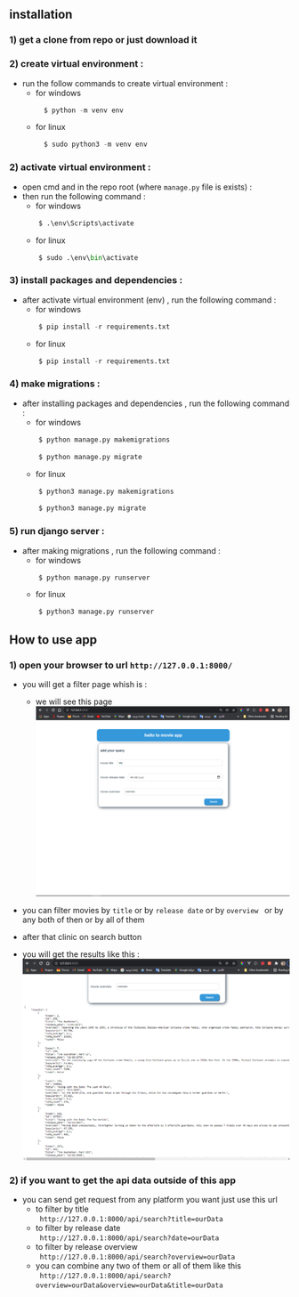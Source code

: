 ## installation
### 1) get a clone from repo or just download it 
### 2) create virtual environment :
  - run the follow commands to create virtual environment : <br/>
    - for windows 
      ```python 
        $ python -m venv env
      ```
    - for linux <br/>
      ```python 
        $ sudo python3 -m venv env
      ```
### 2) activate virtual environment :
  - open cmd and in the repo root (where ```manage.py``` file is exists) : <br/>
  - then run the following command :
    - for windows 
    ```python 
        $ .\env\Scripts\activate
    ```
    - for linux 
    ```python 
        $ sudo .\env\bin\activate
    ```
### 3) install packages and dependencies :
  - after activate virtual environment (env) , run the following command :
    - for windows 
    ```python 
        $ pip install -r requirements.txt
    ```
    - for linux 
    ```python 
        $ pip install -r requirements.txt
    ```

### 4) make migrations :
  - after installing packages and dependencies , run the following command :
    - for windows 
    ```python 
        $ python manage.py makemigrations
    ```
    ```python 
        $ python manage.py migrate
    ```
    - for linux 
    ```python 
        $ python3 manage.py makemigrations
    ```
    ```python 
        $ python3 manage.py migrate
    ```

### 5) run django server :
  - after making migrations , run the following command :
    - for windows 
    ```python 
        $ python manage.py runserver
    ```
    - for linux 
    ```python 
        $ python3 manage.py runserver
    ```
## How to use app 
### 1) open your browser to url ``` http://127.0.0.1:8000/ ```
  - you will get a filter page whish is : 
    - we will see this page <br />
    ![alt text](https://raw.githubusercontent.com/MousaNageh/movie/master/static/images/1.PNG?row=True)
  - you can filter movies by `` title `` or by `` release date `` or by `` overview  ``   or by any both of then or by all of them 
  - after that clinic on search button

  - you will get the results like this : 
    ![alt text](https://raw.githubusercontent.com/MousaNageh/movie/master/static/images/2.PNG?row=True)

### 2) if you want to get the api data outside of this app 
  - you can send get request from any platform you want just use this url 
    - to filter by title<br />
     ``` http://127.0.0.1:8000/api/search?title=ourData```<br />
    - to filter by release date<br />
     ``` http://127.0.0.1:8000/api/search?date=ourData```<br />
    - to filter by release overview<br />
     ``` http://127.0.0.1:8000/api/search?overview=ourData```<br />
    - you can combine any two of them or all of them like this <br />
    ``` http://127.0.0.1:8000/api/search?overview=ourData&overview=ourData&title=ourData```
